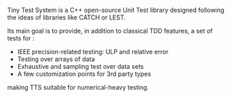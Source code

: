 Tiny Test System is a C++ open-source Unit Test library designed following the ideas of libraries like CATCH or LEST.

Its main goal is to provide, in addition to classical TDD features, a set of tests for :

- IEEE precision-related testing: ULP and relative error
- Testing over arrays of data
- Exhaustive and sampling test over data sets
- A few customization points for 3rd party types

making TTS suitable for numerical-heavy testing.
